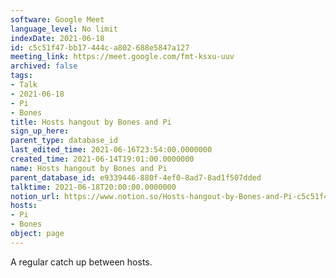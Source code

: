 ```yaml
---
software: Google Meet
language_level: No limit
indexDate: 2021-06-18
id: c5c51f47-bb17-444c-a802-688e5847a127
meeting_link: https://meet.google.com/fmt-ksxu-uuv
archived: false
tags:
- Talk
- 2021-06-18
- Pi
- Bones
title: Hosts hangout by Bones and Pi
sign_up_here: 
parent_type: database_id
last_edited_time: 2021-06-16T23:54:00.0000000
created_time: 2021-06-14T19:01:00.0000000
name: Hosts hangout by Bones and Pi
parent_database_id: e9339446-880f-4ef0-8ad7-8ad1f507dded
talktime: 2021-06-18T20:00:00.0000000
notion_url: https://www.notion.so/Hosts-hangout-by-Bones-and-Pi-c5c51f47bb17444ca802688e5847a127
hosts:
- Pi
- Bones
object: page
---
```


A regular catch up between hosts.


